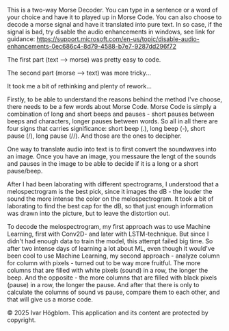 This is a two-way Morse Decoder. 
You can type in a sentence or a word of your choice and have it to played up in Morse Code. 
You can also choose to decode a morse signal and have it translated into pure text. In so case,
if the signal is bad, try disable the audio enhancements in windows, see link for guidance:
https://support.microsoft.com/en-us/topic/disable-audio-enhancements-0ec686c4-8d79-4588-b7e7-9287dd296f72


The first part (text --> morse) was pretty easy to code.


The second part (morse --> text) was more tricky...


It took me a bit of rethinking and plenty of rework...


Firstly, to be able to understand the reasons behind the method I've choose, there needs to be a
few words about Morse Code. Morse Code is simply a combination of long and short beeps and pauses -
short pauses between beeps and characters, longer pauses between words. So all in all there are four
signs that carries significance: short beep (.), long beep (-), short pause (/), long pause (//). And those are the 
ones to decipher.

One way to translate audio into text is to first convert the soundwaves into an image. Once you have
an image, you messaure the lengt of the sounds and pauses in the image to be able to decide if it is
a long or a short pause/beep.

After I had been laborating with different spectrograms, I understood that a melospectrogram is the 
best pick, since it images the dB - the louder the sound the more intense the color on the melospectrogram.
It took a bit of laborating to find the best cap for the dB, so that just enough information was drawn
into the picture, but to leave the distortion out.

To decode the melospectrogram, my first approach was to use Machine Learning, first with Conv2D- and 
later with LSTM-technique. But since I didn't had enough data to train the model, this attempt failed big time. 
So after two intense days of learning a lot about ML, even though it would've been cool to use Machine Learning, my 
second approach - analyze column for column with pixels - turned out to be way more fruitful. The more columns 
that are filled with white pixels (sound) in a row, the longer the beep. And the opposite - the more columns that 
are filled with black pixels (pause) in a row, the longer the pause. And after that there is only to calculate the 
columns of sound vs pause, compare them to each other, and that will give us a morse code.

© 2025 Ivar Högblom. This application and its content are protected by copyright.

